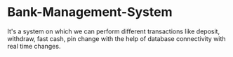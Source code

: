 # Bank-Management-System
It's a system on which we can perform different transactions like deposit, withdraw, fast cash, pin change with the help of database connectivity with real time changes.
